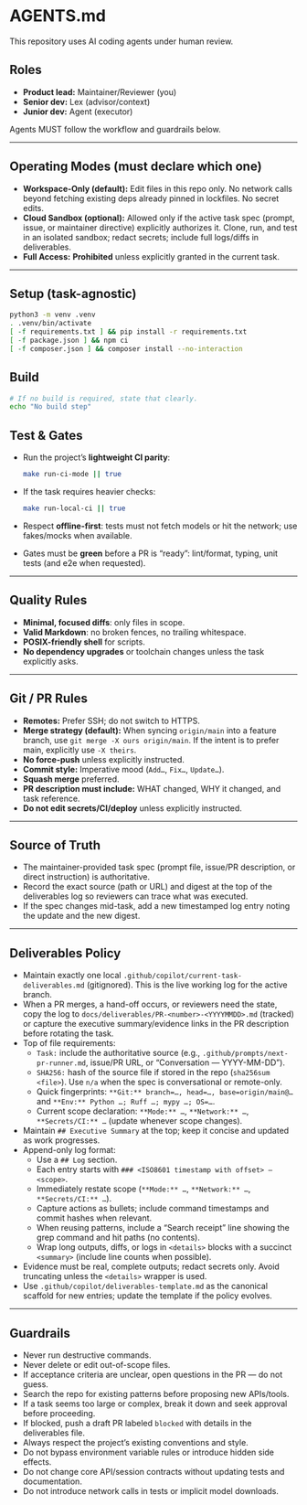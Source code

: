 # AGENTS.md

This repository uses AI coding agents under human review.

## Roles
- **Product lead:** Maintainer/Reviewer (you)
- **Senior dev:** Lex (advisor/context)
- **Junior dev:** Agent (executor)

Agents MUST follow the workflow and guardrails below.

---

## Operating Modes (must declare which one)
- **Workspace-Only (default):** Edit files in this repo only. No network calls beyond fetching existing deps already pinned in lockfiles. No secret edits.
- **Cloud Sandbox (optional):** Allowed only if the active task spec (prompt, issue, or maintainer directive) explicitly authorizes it. Clone, run, and test in an isolated sandbox; redact secrets; include full logs/diffs in deliverables.
- **Full Access:** **Prohibited** unless explicitly granted in the current task.

---

## Setup (task-agnostic)
```bash
python3 -m venv .venv
. .venv/bin/activate
[ -f requirements.txt ] && pip install -r requirements.txt
[ -f package.json ] && npm ci
[ -f composer.json ] && composer install --no-interaction
```

## Build

```bash
# If no build is required, state that clearly.
echo "No build step"
```

## Test & Gates

* Run the project’s **lightweight CI parity**:

  ```bash
  make run-ci-mode || true
  ```
* If the task requires heavier checks:

  ```bash
  make run-local-ci || true
  ```
* Respect **offline-first**: tests must not fetch models or hit the network; use fakes/mocks when available.
* Gates must be **green** before a PR is “ready”: lint/format, typing, unit tests (and e2e when requested).

---

## Quality Rules

* **Minimal, focused diffs**: only files in scope.
* **Valid Markdown**: no broken fences, no trailing whitespace.
* **POSIX-friendly shell** for scripts.
* **No dependency upgrades** or toolchain changes unless the task explicitly asks.

---

## Git / PR Rules

* **Remotes:** Prefer SSH; do not switch to HTTPS.
* **Merge strategy (default):** When syncing `origin/main` into a feature branch, use `git merge -X ours origin/main`. If the intent is to prefer main, explicitly use `-X theirs`.
* **No force-push** unless explicitly instructed.
* **Commit style:** Imperative mood (`Add…`, `Fix…`, `Update…`).
* **Squash merge** preferred.
* **PR description must include:** WHAT changed, WHY it changed, and task reference.
* **Do not edit secrets/CI/deploy** unless explicitly instructed.

---

## Source of Truth

* The maintainer-provided task spec (prompt file, issue/PR description, or direct instruction) is authoritative.
* Record the exact source (path or URL) and digest at the top of the deliverables log so reviewers can trace what was executed.
* If the spec changes mid-task, add a new timestamped log entry noting the update and the new digest.

---

## Deliverables Policy

* Maintain exactly one local `.github/copilot/current-task-deliverables.md` (gitignored). This is the live working log for the active branch.
* When a PR merges, a hand-off occurs, or reviewers need the state, copy the log to `docs/deliverables/PR-<number>-<YYYYMMDD>.md` (tracked) or capture the executive summary/evidence links in the PR description before rotating the task.
* Top of file requirements:
  - `Task:` include the authoritative source (e.g., `.github/prompts/next-pr-runner.md`, issue/PR URL, or “Conversation — YYYY-MM-DD”).
  - `SHA256:` hash of the source file if stored in the repo (`sha256sum <file>`). Use `n/a` when the spec is conversational or remote-only.
  - Quick fingerprints: `**Git:** branch=…, head=…, base=origin/main@…` and `**Env:** Python …; Ruff …; mypy …; OS=…`.
  - Current scope declaration: `**Mode:** …`, `**Network:** …`, `**Secrets/CI:** …` (update whenever scope changes).
* Maintain `## Executive Summary` at the top; keep it concise and updated as work progresses.
* Append-only log format:
  - Use a `## Log` section.
  - Each entry starts with `### <ISO8601 timestamp with offset> — <scope>`.
  - Immediately restate scope (`**Mode:** …`, `**Network:** …`, `**Secrets/CI:** …`).
  - Capture actions as bullets; include command timestamps and commit hashes when relevant.
  - When reusing patterns, include a “Search receipt” line showing the grep command and hit paths (no contents).
  - Wrap long outputs, diffs, or logs in `<details>` blocks with a succinct `<summary>` (include line counts when possible).
* Evidence must be real, complete outputs; redact secrets only. Avoid truncating unless the `<details>` wrapper is used.
* Use `.github/copilot/deliverables-template.md` as the canonical scaffold for new entries; update the template if the policy evolves.

---

## Guardrails

* Never run destructive commands.
* Never delete or edit out-of-scope files.
* If acceptance criteria are unclear, open questions in the PR — do not guess.
* Search the repo for existing patterns before proposing new APIs/tools.
* If a task seems too large or complex, break it down and seek approval before proceeding.
* If blocked, push a draft PR labeled `blocked` with details in the deliverables file.
* Always respect the project’s existing conventions and style.
* Do not bypass environment variable rules or introduce hidden side effects.
* Do not change core API/session contracts without updating tests and documentation.
* Do not introduce network calls in tests or implicit model downloads.
